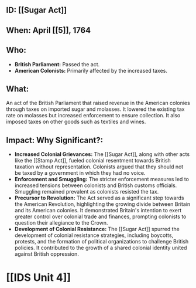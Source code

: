 ## ID: [[Sugar Act]] 
## When: April [[5]], 1764

## Who:
* **British Parliament:**  Passed the act.
* **American Colonists:** Primarily affected by the increased taxes.

## What: 
An act of the British Parliament that raised revenue in the American colonies through taxes on imported sugar and molasses.  It lowered the existing tax rate on molasses but increased enforcement to ensure collection.  It also imposed taxes on other goods such as textiles and wines.

## Impact: Why Significant?:
* **Increased Colonial Grievances:** The [[Sugar Act]], along with other acts like the [[Stamp Act]], fueled colonial resentment towards British taxation without representation.  Colonists argued that they should not be taxed by a government in which they had no voice.
* **Enforcement and Smuggling:**  The stricter enforcement measures led to increased tensions between colonists and British customs officials. Smuggling remained prevalent as colonists resisted the tax.
* **Precursor to Revolution:** The Act served as a significant step towards the American Revolution, highlighting the growing divide between Britain and its American colonies. It demonstrated Britain's intention to exert greater control over colonial trade and finances, prompting colonists to question their allegiance to the Crown.
* **Development of Colonial Resistance:** The [[Sugar Act]] spurred the development of colonial resistance strategies, including boycotts, protests, and the formation of political organizations to challenge British policies.  It contributed to the growth of a shared colonial identity united against British oppression.


# [[IDS Unit 4]]
